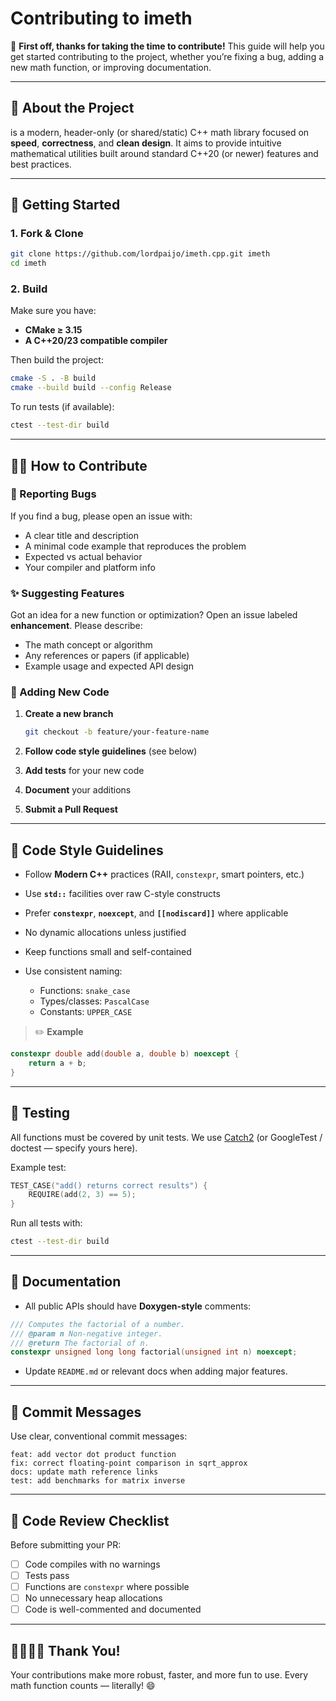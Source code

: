 # Contributing to imeth

🎉 **First off, thanks for taking the time to contribute!**
This guide will help you get started contributing to the project, whether you’re fixing a bug, adding a new math function, or improving documentation.

---

## 🧮 About the Project

<YourLibraryName> is a modern, header-only (or shared/static) C++ math library focused on **speed**, **correctness**, and **clean design**.
It aims to provide intuitive mathematical utilities built around standard C++20 (or newer) features and best practices.

---

## 🧰 Getting Started

### 1. Fork & Clone

```bash
git clone https://github.com/lordpaijo/imeth.cpp.git imeth
cd imeth
```

### 2. Build

Make sure you have:

* **CMake ≥ 3.15**
* **A C++20/23 compatible compiler**

Then build the project:

```bash
cmake -S . -B build
cmake --build build --config Release
```

To run tests (if available):

```bash
ctest --test-dir build
```

---

## 🧑‍💻 How to Contribute

### 🐛 Reporting Bugs

If you find a bug, please open an issue with:

* A clear title and description
* A minimal code example that reproduces the problem
* Expected vs actual behavior
* Your compiler and platform info

### ✨ Suggesting Features

Got an idea for a new function or optimization? Open an issue labeled **enhancement**.
Please describe:

* The math concept or algorithm
* Any references or papers (if applicable)
* Example usage and expected API design

### 🧩 Adding New Code

1. **Create a new branch**

   ```bash
   git checkout -b feature/your-feature-name
   ```
2. **Follow code style guidelines** (see below)
3. **Add tests** for your new code
4. **Document** your additions
5. **Submit a Pull Request**

---

## 🧷 Code Style Guidelines

* Follow **Modern C++** practices (RAII, `constexpr`, smart pointers, etc.)
* Use **`std::`** facilities over raw C-style constructs
* Prefer **`constexpr`**, **`noexcept`**, and **`[[nodiscard]]`** where applicable
* No dynamic allocations unless justified
* Keep functions small and self-contained
* Use consistent naming:

  * Functions: `snake_case`
  * Types/classes: `PascalCase`
  * Constants: `UPPER_CASE`

> ✏️ **Example**

```cpp
constexpr double add(double a, double b) noexcept {
    return a + b;
}
```

---

## 🧪 Testing

All functions must be covered by unit tests.
We use [Catch2](https://github.com/catchorg/Catch2) (or GoogleTest / doctest — specify yours here).

Example test:

```cpp
TEST_CASE("add() returns correct results") {
    REQUIRE(add(2, 3) == 5);
}
```

Run all tests with:

```bash
ctest --test-dir build
```

---

## 📖 Documentation

* All public APIs should have **Doxygen-style** comments:

```cpp
/// Computes the factorial of a number.
/// @param n Non-negative integer.
/// @return The factorial of n.
constexpr unsigned long long factorial(unsigned int n) noexcept;
```

* Update `README.md` or relevant docs when adding major features.

---

## 🧼 Commit Messages

Use clear, conventional commit messages:

```
feat: add vector dot product function
fix: correct floating-point comparison in sqrt_approx
docs: update math reference links
test: add benchmarks for matrix inverse
```

---

## 🧠 Code Review Checklist

Before submitting your PR:

* [ ] Code compiles with no warnings
* [ ] Tests pass
* [ ] Functions are `constexpr` where possible
* [ ] No unnecessary heap allocations
* [ ] Code is well-commented and documented

---

## 🫱🏼‍🫲🏽 Thank You!

Your contributions make <YourLibraryName> more robust, faster, and more fun to use.
Every math function counts — literally! 😄
